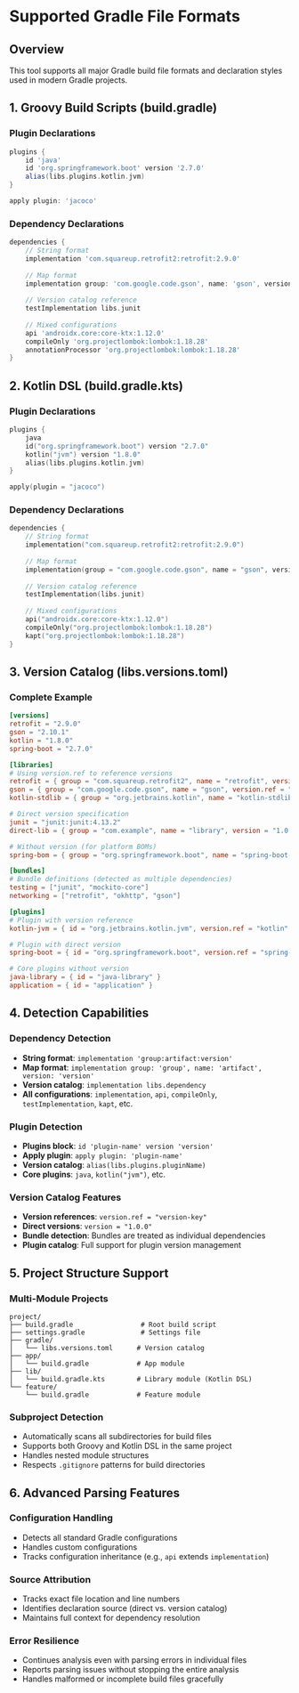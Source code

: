 # Supported Gradle File Formats

## Overview

This tool supports all major Gradle build file formats and declaration styles used in modern Gradle projects.

## 1. Groovy Build Scripts (build.gradle)

### Plugin Declarations
```gradle
plugins {
    id 'java'
    id 'org.springframework.boot' version '2.7.0'
    alias(libs.plugins.kotlin.jvm)
}

apply plugin: 'jacoco'
```

### Dependency Declarations
```gradle
dependencies {
    // String format
    implementation 'com.squareup.retrofit2:retrofit:2.9.0'
    
    // Map format
    implementation group: 'com.google.code.gson', name: 'gson', version: '2.10.1'
    
    // Version catalog reference
    testImplementation libs.junit
    
    // Mixed configurations
    api 'androidx.core:core-ktx:1.12.0'
    compileOnly 'org.projectlombok:lombok:1.18.28'
    annotationProcessor 'org.projectlombok:lombok:1.18.28'
}
```

## 2. Kotlin DSL (build.gradle.kts)

### Plugin Declarations
```kotlin
plugins {
    java
    id("org.springframework.boot") version "2.7.0"
    kotlin("jvm") version "1.8.0"
    alias(libs.plugins.kotlin.jvm)
}

apply(plugin = "jacoco")
```

### Dependency Declarations
```kotlin
dependencies {
    // String format
    implementation("com.squareup.retrofit2:retrofit:2.9.0")
    
    // Map format
    implementation(group = "com.google.code.gson", name = "gson", version = "2.10.1")
    
    // Version catalog reference
    testImplementation(libs.junit)
    
    // Mixed configurations
    api("androidx.core:core-ktx:1.12.0")
    compileOnly("org.projectlombok:lombok:1.18.28")
    kapt("org.projectlombok:lombok:1.18.28")
}
```

## 3. Version Catalog (libs.versions.toml)

### Complete Example
```toml
[versions]
retrofit = "2.9.0"
gson = "2.10.1"
kotlin = "1.8.0"
spring-boot = "2.7.0"

[libraries]
# Using version.ref to reference versions
retrofit = { group = "com.squareup.retrofit2", name = "retrofit", version.ref = "retrofit" }
gson = { group = "com.google.code.gson", name = "gson", version.ref = "gson" }
kotlin-stdlib = { group = "org.jetbrains.kotlin", name = "kotlin-stdlib", version.ref = "kotlin" }

# Direct version specification
junit = "junit:junit:4.13.2"
direct-lib = { group = "com.example", name = "library", version = "1.0.0" }

# Without version (for platform BOMs)
spring-bom = { group = "org.springframework.boot", name = "spring-boot-dependencies" }

[bundles]
# Bundle definitions (detected as multiple dependencies)
testing = ["junit", "mockito-core"]
networking = ["retrofit", "okhttp", "gson"]

[plugins]
# Plugin with version reference
kotlin-jvm = { id = "org.jetbrains.kotlin.jvm", version.ref = "kotlin" }

# Plugin with direct version
spring-boot = { id = "org.springframework.boot", version.ref = "spring-boot" }

# Core plugins without version
java-library = { id = "java-library" }
application = { id = "application" }
```

## 4. Detection Capabilities

### Dependency Detection
- **String format**: `implementation 'group:artifact:version'`
- **Map format**: `implementation group: 'group', name: 'artifact', version: 'version'`
- **Version catalog**: `implementation libs.dependency`
- **All configurations**: `implementation`, `api`, `compileOnly`, `testImplementation`, `kapt`, etc.

### Plugin Detection
- **Plugins block**: `id 'plugin-name' version 'version'`
- **Apply plugin**: `apply plugin: 'plugin-name'`
- **Version catalog**: `alias(libs.plugins.pluginName)`
- **Core plugins**: `java`, `kotlin("jvm")`, etc.

### Version Catalog Features
- **Version references**: `version.ref = "version-key"`
- **Direct versions**: `version = "1.0.0"`
- **Bundle detection**: Bundles are treated as individual dependencies
- **Plugin catalog**: Full support for plugin version management

## 5. Project Structure Support

### Multi-Module Projects
```
project/
├── build.gradle                 # Root build script
├── settings.gradle              # Settings file
├── gradle/
│   └── libs.versions.toml      # Version catalog
├── app/
│   └── build.gradle            # App module
├── lib/
│   └── build.gradle.kts        # Library module (Kotlin DSL)
└── feature/
    └── build.gradle            # Feature module
```

### Subproject Detection
- Automatically scans all subdirectories for build files
- Supports both Groovy and Kotlin DSL in the same project
- Handles nested module structures
- Respects `.gitignore` patterns for build directories

## 6. Advanced Parsing Features

### Configuration Handling
- Detects all standard Gradle configurations
- Handles custom configurations
- Tracks configuration inheritance (e.g., `api` extends `implementation`)

### Source Attribution
- Tracks exact file location and line numbers
- Identifies declaration source (direct vs. version catalog)
- Maintains full context for dependency resolution

### Error Resilience
- Continues analysis even with parsing errors in individual files
- Reports parsing issues without stopping the entire analysis
- Handles malformed or incomplete build files gracefully